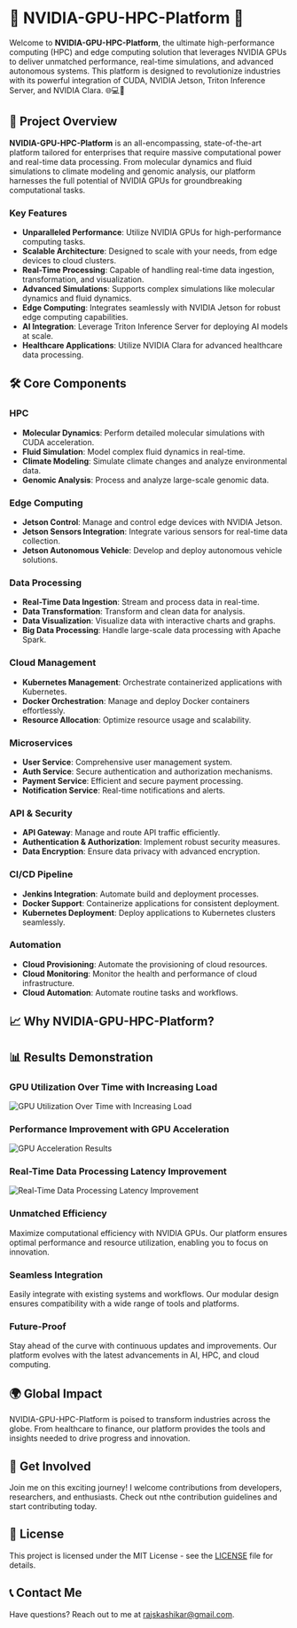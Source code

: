 # 🌟 NVIDIA-GPU-HPC-Platform 🌟

Welcome to **NVIDIA-GPU-HPC-Platform**, the ultimate high-performance computing (HPC) and edge computing solution that leverages NVIDIA GPUs to deliver unmatched performance, real-time simulations, and advanced autonomous systems. This platform is designed to revolutionize industries with its powerful integration of CUDA, NVIDIA Jetson, Triton Inference Server, and NVIDIA Clara. 🌐💻🚀

## 🚀 Project Overview

**NVIDIA-GPU-HPC-Platform** is an all-encompassing, state-of-the-art platform tailored for enterprises that require massive computational power and real-time data processing. From molecular dynamics and fluid simulations to climate modeling and genomic analysis, our platform harnesses the full potential of NVIDIA GPUs for groundbreaking computational tasks.

### Key Features

- **Unparalleled Performance**: Utilize NVIDIA GPUs for high-performance computing tasks.
- **Scalable Architecture**: Designed to scale with your needs, from edge devices to cloud clusters.
- **Real-Time Processing**: Capable of handling real-time data ingestion, transformation, and visualization.
- **Advanced Simulations**: Supports complex simulations like molecular dynamics and fluid dynamics.
- **Edge Computing**: Integrates seamlessly with NVIDIA Jetson for robust edge computing capabilities.
- **AI Integration**: Leverage Triton Inference Server for deploying AI models at scale.
- **Healthcare Applications**: Utilize NVIDIA Clara for advanced healthcare data processing.

## 🛠️ Core Components

### HPC
- **Molecular Dynamics**: Perform detailed molecular simulations with CUDA acceleration.
- **Fluid Simulation**: Model complex fluid dynamics in real-time.
- **Climate Modeling**: Simulate climate changes and analyze environmental data.
- **Genomic Analysis**: Process and analyze large-scale genomic data.

### Edge Computing
- **Jetson Control**: Manage and control edge devices with NVIDIA Jetson.
- **Jetson Sensors Integration**: Integrate various sensors for real-time data collection.
- **Jetson Autonomous Vehicle**: Develop and deploy autonomous vehicle solutions.

### Data Processing
- **Real-Time Data Ingestion**: Stream and process data in real-time.
- **Data Transformation**: Transform and clean data for analysis.
- **Data Visualization**: Visualize data with interactive charts and graphs.
- **Big Data Processing**: Handle large-scale data processing with Apache Spark.

### Cloud Management
- **Kubernetes Management**: Orchestrate containerized applications with Kubernetes.
- **Docker Orchestration**: Manage and deploy Docker containers effortlessly.
- **Resource Allocation**: Optimize resource usage and scalability.

### Microservices
- **User Service**: Comprehensive user management system.
- **Auth Service**: Secure authentication and authorization mechanisms.
- **Payment Service**: Efficient and secure payment processing.
- **Notification Service**: Real-time notifications and alerts.

### API & Security
- **API Gateway**: Manage and route API traffic efficiently.
- **Authentication & Authorization**: Implement robust security measures.
- **Data Encryption**: Ensure data privacy with advanced encryption.

### CI/CD Pipeline
- **Jenkins Integration**: Automate build and deployment processes.
- **Docker Support**: Containerize applications for consistent deployment.
- **Kubernetes Deployment**: Deploy applications to Kubernetes clusters seamlessly.

### Automation
- **Cloud Provisioning**: Automate the provisioning of cloud resources.
- **Cloud Monitoring**: Monitor the health and performance of cloud infrastructure.
- **Cloud Automation**: Automate routine tasks and workflows.

## 📈 Why NVIDIA-GPU-HPC-Platform?

## 📊 Results Demonstration

### GPU Utilization Over Time with Increasing Load
![GPU Utilization Over Time with Increasing Load](https://github.com/user-attachments/assets/f7bf760d-8433-4501-b33c-3c47711796d6)

### Performance Improvement with GPU Acceleration
![GPU Acceleration Results](https://github.com/user-attachments/assets/f4c286d9-1126-411e-b938-ae7f17e24330)

### Real-Time Data Processing Latency Improvement
![Real-Time Data Processing Latency Improvement](https://github.com/user-attachments/assets/0f2a7e5d-d725-4d86-8d25-7ef5f4d87eaf)


### Unmatched Efficiency
Maximize computational efficiency with NVIDIA GPUs. Our platform ensures optimal performance and resource utilization, enabling you to focus on innovation.

### Seamless Integration
Easily integrate with existing systems and workflows. Our modular design ensures compatibility with a wide range of tools and platforms.

### Future-Proof
Stay ahead of the curve with continuous updates and improvements. Our platform evolves with the latest advancements in AI, HPC, and cloud computing.

## 🌍 Global Impact

NVIDIA-GPU-HPC-Platform is poised to transform industries across the globe. From healthcare to finance, our platform provides the tools and insights needed to drive progress and innovation.

## 🤝 Get Involved

Join me on this exciting journey! I welcome contributions from developers, researchers, and enthusiasts. Check out nthe contribution guidelines and start contributing today.

## 📜 License

This project is licensed under the MIT License - see the [LICENSE](LICENSE) file for details.

## 📞 Contact Me

Have questions? Reach out to me at [rajskashikar@gmail.com](mailto:rajskashikar@gmail.com).
